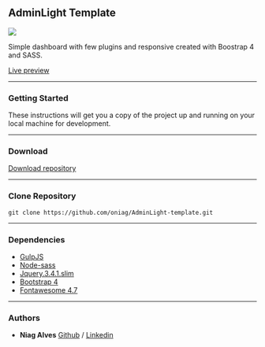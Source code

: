 ## AdminLight Template

![](https://raw.githubusercontent.com/oniag/AdminLight-template-free/master/assets/img/dashboard.gif)

Simple dashboard with few plugins and responsive created with Boostrap 4 and SASS.

[Live preview](https://oniag.github.io/AdminLight-template/index.html)

-------------
### Getting Started
These instructions will get you a copy of the project up and running on your local machine for development.

-------------

### Download
[Download repository](https://github.com/oniag/AdminLight-template/archive/master.zip)

-------------

### Clone Repository
`git clone https://github.com/oniag/AdminLight-template.git`

-------------

### Dependencies
- [GulpJS](https://gulpjs.com)
- [Node-sass](https://github.com/sass/node-sass)
- [Jquery.3.4.1.slim](https://code.jquery.com)
- [Bootstrap 4](https://getbootstrap.com/)
- [Fontawesome 4.7](https://fontawesome.com/v4.7.0/)

-------------

### Authors

-  **Niag Alves** [Github](https://github.com/oniag) / [Linkedin](https://www.linkedin.com/in/niagsouza/)
